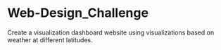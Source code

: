 # Web-Design_Challenge
Create a visualization dashboard website using visualizations based on weather at different latitudes. 
